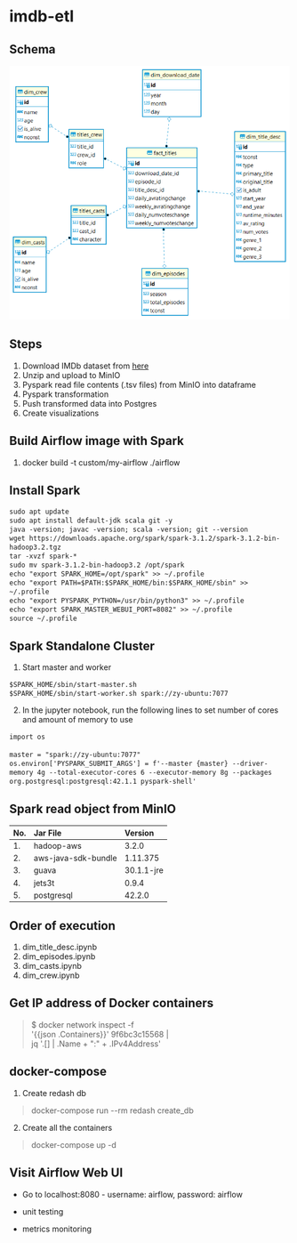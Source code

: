 # imdb-etl

## Schema
![schema](./images/schema.png)

## Steps
1. Download IMDb dataset from [here](https://datasets.imdbws.com/)
2. Unzip and upload to MinIO
3. Pyspark read file contents (.tsv files) from MinIO into dataframe
4. Pyspark transformation
5. Push transformed data into Postgres
6. Create visualizations

## Build Airflow image with Spark
1. docker build -t custom/my-airflow ./airflow

## Install Spark
```
sudo apt update  
sudo apt install default-jdk scala git -y
java -version; javac -version; scala -version; git --version
wget https://downloads.apache.org/spark/spark-3.1.2/spark-3.1.2-bin-hadoop3.2.tgz
tar -xvzf spark-*
sudo mv spark-3.1.2-bin-hadoop3.2 /opt/spark
echo "export SPARK_HOME=/opt/spark" >> ~/.profile
echo "export PATH=$PATH:$SPARK_HOME/bin:$SPARK_HOME/sbin" >> ~/.profile
echo "export PYSPARK_PYTHON=/usr/bin/python3" >> ~/.profile
echo "export SPARK_MASTER_WEBUI_PORT=8082" >> ~/.profile
source ~/.profile
```

## Spark Standalone Cluster
1. Start master and worker
```
$SPARK_HOME/sbin/start-master.sh
$SPARK_HOME/sbin/start-worker.sh spark://zy-ubuntu:7077 
```

2. In the jupyter notebook, run the following lines to set number of cores and amount of memory to use
```
import os

master = "spark://zy-ubuntu:7077"  
os.environ['PYSPARK_SUBMIT_ARGS'] = f'--master {master} --driver-memory 4g --total-executor-cores 6 --executor-memory 8g --packages org.postgresql:postgresql:42.1.1 pyspark-shell'
```

## Spark read object from MinIO
| No. | Jar File            | Version       |
| :-  | :-                  | :-            |
| 1.  | hadoop-aws          | 3.2.0         |
| 2.  | aws-java-sdk-bundle | 1.11.375      |
| 3.  | guava               | 30.1.1-jre    |
| 4.  | jets3t              | 0.9.4         |
| 5.  | postgresql          | 42.2.0        |

## Order of execution
1. dim_title_desc.ipynb
2. dim_episodes.ipynb
3. dim_casts.ipynb
4. dim_crew.ipynb

## Get IP address of Docker containers
> $ docker network inspect -f \
'{{json .Containers}}' 9f6bc3c15568 | \
jq '.[] | .Name + ":" + .IPv4Address'

## docker-compose
1. Create redash db
> docker-compose run --rm redash create_db
2. Create all the containers
> docker-compose up -d 

## Visit Airflow Web UI 
- Go to localhost:8080 - username: airflow, password: airflow

- unit testing 
- metrics monitoring

